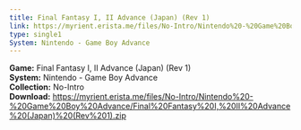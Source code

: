 ```yaml
---
title: Final Fantasy I, II Advance (Japan) (Rev 1)
link: https://myrient.erista.me/files/No-Intro/Nintendo%20-%20Game%20Boy%20Advance/Final%20Fantasy%20I,%20II%20Advance%20(Japan)%20(Rev%201).zip
type: single1
System: Nintendo - Game Boy Advance
---
```

<b>Game:</b> Final Fantasy I, II Advance (Japan) (Rev 1)<br>
<b>System:</b> Nintendo - Game Boy Advance<br>
<b>Collection:</b> No-Intro<br>
<b>Download:</b> https://myrient.erista.me/files/No-Intro/Nintendo%20-%20Game%20Boy%20Advance/Final%20Fantasy%20I,%20II%20Advance%20(Japan)%20(Rev%201).zip
